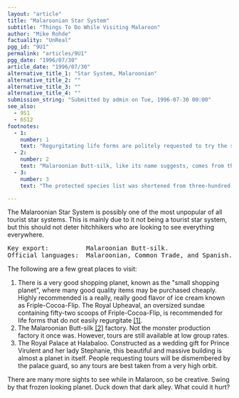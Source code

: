 ```yaml
---
layout: "article"
title: "Malaroonian Star System"
subtitle: "Things To Do While Visiting Malaroon"
author: "Mike Rohde"
factuality: "UnReal"
pgg_id: "9U1"
permalink: "articles/9U1"
pgg_date: "1996/07/30"
article_date: "1996/07/30"
alternative_title_1: "Star System, Malaroonian"
alternative_title_2: ""
alternative_title_3: ""
alternative_title_4: ""
submission_string: "Submitted by admin on Tue, 1996-07-30 00:00"
see_also:
  - 9S1
  - 6S12
footnotes: 
  - 1:
    number: 1
    text: "Regurgitating life forms are politely requested to try the single scoop cone."
  - 2:
    number: 2
    text: "Malaroonian Butt-silk, like its name suggests, comes from the butts of the Malaroonian Silk Worm. Unfortunately, the precious silk can only be excreted when massive pressure is applied to the worms fragile head. As a result, the worms were almost driven to extinction by the ridiculously large amount of ruthless fashion designers that live in the area. Now one of the Universe&apos;s three protected species [3], only small amount of these worms are allowed to be collected for each upcoming fashion season."
  - 3:
    number: 3
    text: "The protected species list was shortened from three-hundred trillion to three after it was realized the massive amount of trees that were being destroyed for the paper used to keep the protected species list updated. Indeed, over four-hundred galaxies became uninhabitable due to massive amounts of defoliation."

---
```

<div>
<p>The Malaroonian Star System is possibly one of the most unpopular of all tourist star systems. This is mainly due to it not being a tourist star system, but this should not deter hitchhikers who are looking to see everything everywhere.</p>
<pre>
Key export:          Malaroonian Butt-silk.
Official languages:  Malaroonian, Common Trade, and Spanish.
</pre>
<p>The following are a few great places to visit:</p>
<ol>
<li value="1">There is a very good shopping planet, known as the "small shopping planet", where many good quality items may be purchased cheaply. Highly recommended is a really, really good flavor of ice cream known as Friple-Cocoa-Flip. The Royal Upheaval, an oversized sundae containing fifty-two scoops of Friple-Cocoa-Flip, is recommended for life forms that do not easily regurgitate <a href="#footnote-body.1" name="footnote-link.1" class="footnote-link">[1]</a>.</li>
<li value="2">The Malaroonian Butt-silk <a href="#footnote-body.2" name="footnote-link.2" class="footnote-link">[2]</a> factory. Not the monster production factory it once was. However, tours are still available at low group rates.</li>
<li value="3">The Royal Palace at Halabaloo. Constructed as a wedding gift for Prince Virulent and her lady Stephanie, this beautiful and massive building is almost a planet in itself. People requesting tours will be dismembered by the palace guard, so any tours are best taken from a very high orbit.</li>
</ol>
<p>There are many more sights to see while in Malaroon, so be creative. Swing by that frozen looking planet. Duck down that dark alley. What could it hurt?</p>
</div>
